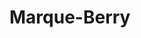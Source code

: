# Marque-Berry

[//]: # (Postman Link - https://api.postman.com/collections/2554210-f52106ae-9e3d-47a0-b2e3-d7eb1c319143?access_key=PMAT-01GPJBWJMNT4JBECTXF38YV17R)